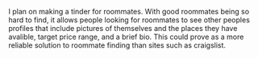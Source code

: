 I plan on making a tinder for roommates. With good roommates being so hard to find, it allows people looking for roommates to see other peoples profiles that include pictures of themselves and the places they have avalible, target price range, and a brief bio. This could prove as a more reliable solution to roommate finding than sites such as craigslist.
